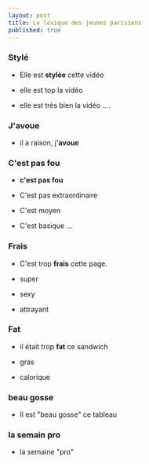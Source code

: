 ```yaml
---
layout: post
title: Le lexique des jeunes parisiens
published: true
---
```


### Stylé

* Elle est **stylée** cette vidéo

* elle est top la vidéo
* elle est très bien la vidéo
....

### J'avoue

*  il a raison, j'**avoue**

### C'est pas fou

* **c'est pas fou**

* C'est pas extraordinaire
* C'est moyen
* C'est basique
...

### Frais

* C'est trop **frais** cette page.

* super
* sexy
* attrayant

### Fat

* il était trop **fat** ce sandwich

* gras
* calorique

### beau gosse
* Il est "beau gosse" ce tableau


### la semain pro

* la semaine "pro"
